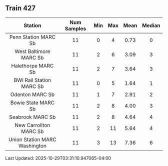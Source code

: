 ## Train 427

| Station | Num Samples | Min | Max | Mean | Median |
| :-----: | :---------: | :-: | :-: | :--: | :----: |
| Penn Station MARC Sb | 11 | 0 | 4 | 0.73 | 0 |
| West Baltimore MARC Sb | 11 | 2 | 6 | 3.09 | 3 |
| Halethorpe MARC Sb | 11 | 2 | 7 | 3.64 | 3 |
| BWI Rail Station MARC Sb | 11 | 0 | 5 | 1.64 | 1 |
| Odenton MARC Sb | 11 | 1 | 7 | 2.91 | 2 |
| Bowie State MARC Sb | 11 | 2 | 8 | 4.00 | 3 |
| Seabrook MARC Sb | 11 | 2 | 8 | 4.64 | 4 |
| New Carrollton MARC Sb | 11 | 2 | 11 | 5.64 | 4 |
| Union Station MARC Washington | 11 | 3 | 13 | 7.36 | 6 |


Last Updated: 2025-10-29T03:31:10.947065-04:00